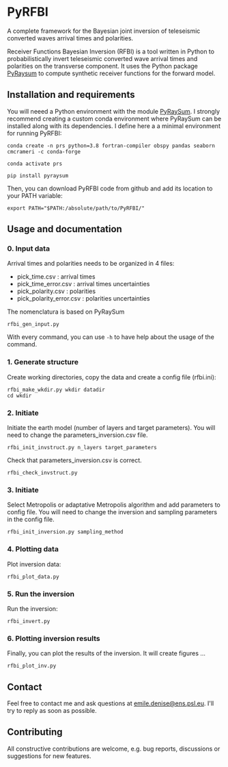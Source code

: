 # PyRFBI

A complete framework for the Bayesian joint inversion of teleseismic converted waves arrival times and polarities.

Receiver Functions Bayesian Inversion (RFBI) is a tool written in Python to probabilistically invert teleseismic converted wave arrival times and polarities on the transverse component. It uses the Python package [PyRaysum](https://github.com/paudetseis/PyRaysum) to compute synthetic receiver functions for the forward model.

## Installation and requirements

You will neeed a Python environment with the module [PyRaySum](https://paudetseis.github.io/PyRaysum/init.html#installation). I strongly recommend creating a custom conda environment where PyRaySum can be installed along with its dependencies. I define here a a minimal environment for running PyRFBI:

```
conda create -n prs python=3.8 fortran-compiler obspy pandas seaborn cmcrameri -c conda-forge
```
```
conda activate prs
```
```
pip install pyraysum
```

Then, you can download PyRFBI code from github and add its location to your PATH variable:

```
export PATH="$PATH:/absolute/path/to/PyRFBI/"
```

## Usage and documentation

### 0. Input data

Arrival times and polarities needs to be organized in 4 files:
- pick_time.csv : arrival times
- pick_time_error.csv : arrival times uncertainties
- pick_polarity.csv : polarities
- pick_polarity_error.csv : polarities uncertainties

The nomenclatura is based on PyRaySum

```
rfbi_gen_input.py
```

With every command, you can use `-h` to have help about the usage of the command.

### 1. Generate structure

Create working directories, copy the data and create a config file (rfbi.ini):

```
rfbi_make_wkdir.py wkdir datadir
cd wkdir
```

### 2. Initiate 

Initiate the earth model (number of layers and target parameters). You will need to change the parameters_inversion.csv file.

```
rfbi_init_invstruct.py n_layers target_parameters
```

Check that parameters_inversion.csv is correct.

```
rfbi_check_invstruct.py
```

### 3. Initiate 

Select Metropolis or adaptative Metropolis algorithm and add parameters to config file. You will need to change the inversion and sampling parameters in the config file. 

```
rfbi_init_inversion.py sampling_method
```

### 4. Plotting data 

Plot inversion data:

```
rfbi_plot_data.py
```

### 5. Run the inversion 

Run the inversion:

```
rfbi_invert.py
```

### 6. Plotting inversion results

Finally, you can plot the results of the inversion. It will create figures ...

```
rfbi_plot_inv.py
```

## Contact

Feel free to contact me and ask questions at [emile.denise@ens.psl.eu](mailto:emile.denise@ens.psl.eu). I'll try to reply as soon as possible.

## Contributing

All constructive contributions are welcome, e.g. bug reports, discussions or suggestions for new features.